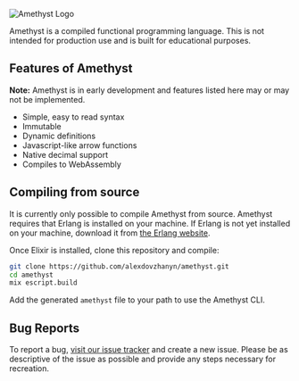 ![Amethyst Logo](https://repository-images.githubusercontent.com/186478823/bc98ad00-75ba-11e9-96c8-9e25faaa440e)

Amethyst is a compiled functional programming language. This is not intended
for production use and is built for educational purposes.

## Features of Amethyst
**Note:** Amethyst is in early development and features listed here may or may
not be implemented.

* Simple, easy to read syntax
* Immutable
* Dynamic definitions
* Javascript-like arrow functions
* Native decimal support
* Compiles to WebAssembly

## Compiling from source
It is currently only possible to compile Amethyst from source. Amethyst requires
that Erlang is installed on your machine. If Erlang is not yet installed on your
machine, download it from
[the Erlang website](http://www.erlang.org/downloads).

Once Elixir is installed, clone this repository and compile:

```bash
git clone https://github.com/alexdovzhanyn/amethyst.git
cd amethyst
mix escript.build
```

Add the generated `amethyst` file to your path to use the Amethyst CLI.

## Bug Reports
To report a bug, [visit our issue tracker](https://github.com/alexdovzhanyn/amethyst/issues)
and create a new issue. Please be as descriptive of the issue as possible and
provide any steps necessary for recreation.
